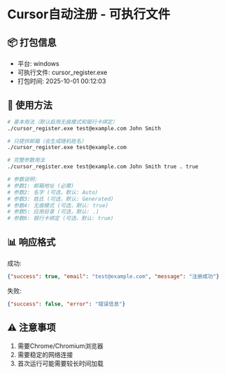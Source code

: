 # Cursor自动注册 - 可执行文件

## 📦 打包信息
- 平台: windows
- 可执行文件: cursor_register.exe
- 打包时间: 2025-10-01 00:12:03

## 🚀 使用方法

```bash
# 基本用法（默认启用无痕模式和银行卡绑定）
./cursor_register.exe test@example.com John Smith

# 只提供邮箱（会生成随机姓名）
./cursor_register.exe test@example.com

# 完整参数用法
./cursor_register.exe test@example.com John Smith true . true

# 参数说明:
# 参数1: 邮箱地址 (必需)
# 参数2: 名字 (可选，默认: Auto)
# 参数3: 姓氏 (可选，默认: Generated)
# 参数4: 无痕模式 (可选，默认: true)
# 参数5: 应用目录 (可选，默认: .)
# 参数6: 银行卡绑定 (可选，默认: true)
```

## 📊 响应格式

成功:
```json
{"success": true, "email": "test@example.com", "message": "注册成功"}
```

失败:
```json
{"success": false, "error": "错误信息"}
```

## ⚠️ 注意事项

1. 需要Chrome/Chromium浏览器
2. 需要稳定的网络连接
3. 首次运行可能需要较长时间加载
